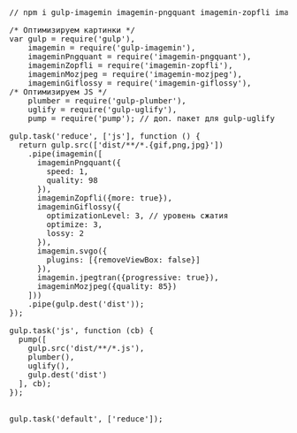 <pre>
// npm i gulp-imagemin imagemin-pngquant imagemin-zopfli imagemin-mozjpeg imagemin-giflossy gulp-plumber gulp-uglify pump --save-dev

/* Оптимизируем картинки */
var gulp = require('gulp'),
    imagemin = require('gulp-imagemin'),
    imageminPngquant = require('imagemin-pngquant'),
    imageminZopfli = require('imagemin-zopfli'),
    imageminMozjpeg = require('imagemin-mozjpeg'),
    imageminGiflossy = require('imagemin-giflossy'),
/* Оптимизируем JS */
    plumber = require('gulp-plumber'),
    uglify = require('gulp-uglify'),
    pump = require('pump'); // доп. пакет для gulp-uglify

gulp.task('reduce', ['js'], function () {
  return gulp.src(['dist/**/*.{gif,png,jpg}'])
    .pipe(imagemin([
      imageminPngquant({
        speed: 1,
        quality: 98
      }),
      imageminZopfli({more: true}),
      imageminGiflossy({
        optimizationLevel: 3, // уровень сжатия
        optimize: 3,
        lossy: 2
      }),
      imagemin.svgo({
        plugins: [{removeViewBox: false}]
      }),
      imagemin.jpegtran({progressive: true}),
      imageminMozjpeg({quality: 85})
    ]))
    .pipe(gulp.dest('dist'));
});

gulp.task('js', function (cb) {
  pump([
    gulp.src('dist/**/*.js'),
    plumber(),
    uglify(),
    gulp.dest('dist')
  ], cb);
});


gulp.task('default', ['reduce']);
</pre>
